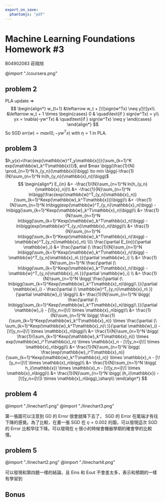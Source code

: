 ```yaml
---
export_on_save:
  phantomjs: "pdf"
---
```


# Machine Learning Foundations Homework #3

B04902083 莊翔旭

@import "./coursera.png"


## problem 2
PLA update $\Rightarrow$
$$
\begin{align*}
    w_{t+1}
    &\leftarrow w_t + [\![sign(w^Tx) \neq y]\!]yx\\
    &\leftarrow w_t + 1 \times
        \begin{cases}
            0                       & \quad\text{if } sign(w^Tx) = y\\
            yx = \nabla(-yw^Tx)     & \quad\text{if } sign(w^Tx) \neq y
        \end{cases}
\end{align*}
$$
So SGD $err(w) = max(0, −yw^Tx)$ with $\eta = 1$ in PLA.

<!-- pagebreak -->
## problem 3
$h_y(x)=\frac{exp(\mathbb{w}^T_y\mathbb{x})}{\sum_{k=1}^K exp(\mathbb{w}_k^T\mathbb{x})}$, and $max \bigg(\frac{1}{N} \prod_{n=1}^N h_{y_n}(\mathbb{x})\bigg)
\to min \bigg(-\frac{1}{N}\sum_{n=1}^N ln(h_{y_n}(\mathbb{x}_n))\bigg)$
$$
\begin{align*}
E_{in}
&= -\frac{1}{N}\sum_{n=1}^N ln(h_{y_n}(\mathbb{x}_n))\\
&= -\frac{1}{N}\sum_{n=1}^N ln\bigg(\frac{exp(\mathbb{w}^T_{y_n}\mathbb{x}_n)}{\sum_{k=1}^Kexp(\mathbb{w}_k^T\mathbb{x})}\bigg)\\
&= -\frac{1}{N}\sum_{n=1}^N ln\bigg(exp(\mathbb{w}^T_{y_n}\mathbb{x}_n)\bigg) - ln\bigg(\sum_{k=1}^Kexp(\mathbb{w}_k^T\mathbb{x}_n)\bigg)\\
&= \frac{1}{N}\sum_{n=1}^N ln\bigg(\sum_{k=1}^Kexp(\mathbb{w}_k^T\mathbb{x}_n)\bigg) - ln\bigg(exp(\mathbb{w}^T_{y_n}\mathbb{x}_n)\bigg)\\
&= \frac{1}{N}\sum_{n=1}^N ln\bigg(\sum_{k=1}^Kexp(\mathbb{w}_k^T\mathbb{x}_n)\bigg) - \mathbb{w}^T_{y_n}\mathbb{x}_n\\
\\\\
\frac{\partial E_{in}}{\partial \mathbb{w}_i}
&= \frac{\partial (\ \frac{1}{N}\sum_{n=1}^N ln\bigg(\sum_{k=1}^Kexp(\mathbb{w}_k^T\mathbb{x}_n)\bigg) - \mathbb{w}^T_{y_n}\mathbb{x}_n\ )}{\partial \mathbb{w}_i} \\
&= \frac{1}{N}\sum_{n=1}^N \frac{\partial (\ ln\bigg(\sum_{k=1}^Kexp(\mathbb{w}_k^T\mathbb{x}_n)\bigg) - \mathbb{w}^T_{y_n}\mathbb{x}_n\ )}{\partial \mathbb{w}_i} \\
&= \frac{1}{N}\sum_{n=1}^N \bigg( \frac{\partial (\ ln\bigg(\sum_{k=1}^Kexp(\mathbb{w}_k^T\mathbb{x}_n)\bigg)\ )}{\partial \mathbb{w}_i} - \frac{\partial (\ \mathbb{w}^T_{y_n}\mathbb{x}_n\ )}{\partial \mathbb{w}_i} \bigg)\\
&= \frac{1}{N}\sum_{n=1}^N \bigg( \frac{\partial (\ ln\bigg(\sum_{k=1}^Kexp(\mathbb{w}_k^T\mathbb{x}_n)\bigg)\ )}{\partial \mathbb{w}_i} - [\![y_n=i]\!] \times \mathbb{x}_n\bigg)\\
&= \frac{1}{N}\sum_{n=1}^N \bigg( \frac{1}{\sum_{k=1}^Kexp(\mathbb{w}_k^T\mathbb{x}_n)} \times \frac{\partial (\ \sum_{k=1}^Kexp(\mathbb{w}_k^T\mathbb{x}_n)\ )}{\partial \mathbb{w}_i} - [\![y_n=i]\!] \times \mathbb{x}_n\bigg)\\
&= \frac{1}{N}\sum_{n=1}^N \bigg( \frac{1}{\sum_{k=1}^Kexp(\mathbb{w}_k^T\mathbb{x}_n)} \times exp(\mathbb{w}_i^T\mathbb{x}_n) \times \mathbb{x}_n - [\![y_n=i]\!] \times \mathbb{x}_n\bigg)\\
&= \frac{1}{N}\sum_{n=1}^N \bigg( \frac{exp(\mathbb{w}_i^T\mathbb{x}_n)}{\sum_{k=1}^Kexp(\mathbb{w}_k^T\mathbb{x}_n)} \times \mathbb{x}_n - [\![y_n=i]\!] \times \mathbb{x}_n\bigg)\\
&= \frac{1}{N}\sum_{n=1}^N \bigg( h_i(\mathbb{x}) \times \mathbb{x}_n - [\![y_n=i]\!] \times \mathbb{x}_n\bigg)\\
&= \frac{1}{N}\sum_{n=1}^N \bigg( (h_i(\mathbb{x}) - [\![y_n=i]\!]) \times \mathbb{x}_n\bigg)_\sharp\\
\end{align*}
$$

<!-- pagebreak -->
## problem 4
@import "./linechart1.png"
@import "./linechart3.png"

第一張圖可以注意到 GD 的 Error 很會就降下去了， SGD 的 Error 在尾端才有往下降的感覺。為了比較，在畫一張 SGD 在 $\eta = 0.002$ 的圖，可以發現這次 SGD 的 Error 比較早往下降。可以發現在 $\eta$ 很小的時候會機器學期的確會學的比較慢。

<!-- pagebreak -->
## problem 5
@import "./linechart2.png"
@import "./linechart4.png"

可以發現和第四題一樣的結論，且 Eins 和 Eout 不會差太多，表示和預期的一樣有學習到

## Bonus
